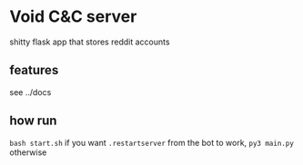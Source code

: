 # Void C&C server
shitty flask app that stores reddit accounts

## features
see ../docs

## how run
`bash start.sh` if you want `.restartserver` from the bot to work,
`py3 main.py` otherwise

